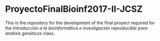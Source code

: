 # ProyectoFinalBioinf2017-II-JCSZ

This is the repository for the development of the final proyect required for the *Introducción a la bioinformática e investigación reproducible para análisis genéticos* class.  
